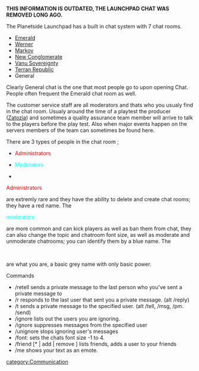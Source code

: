 **THIS INFORMATION IS OUTDATED, THE LAUNCHPAD CHAT WAS REMOVED LONG
AGO.**

The Planetside Launchpad has a built in chat system with 7 chat rooms.

-   [Emerald](Emerald "wikilink")
-   [Werner](Werner "wikilink")
-   [Markov](Markov "wikilink")
-   [New Conglomerate](New_Conglomerate "wikilink")
-   [Vanu Sovereignty](Vanu_Sovereignty "wikilink")
-   [Terran Republic](Terran_Republic "wikilink")
-   General

Clearly General chat is the one that most people go to upon opening
Chat. People often frequent the Emerald chat room as well.

The customer service staff are all moderators and thats who you usualy
find in the chat room. Usualy around the time of a playtest the producer
([Zatozia](Zatozia "wikilink")) and sometimes a quality assurance team
member will arrive to talk to the players before the play test. Also
when major events happen on the servers members of the team can
sometimes be found here.

There are 3 types of people in the chat room ;

-   <div style="display:inline; color:red">

    Administrators

    </div>

-   <div style="display:inline; color:#00FFFF">

    Moderators

    </div>

-   <div style="display:inline; color:white">

    Guests

    </div>

<div style="display:inline; color:red">

Administrators

</div>

are extremly rare and they have the ability to delete and create chat
rooms; they have a red name. The

<div style="display:inline; color:#00FFFF">

moderators

</div>

are more common and can kick players as well as ban them from chat, they
can also change the topic and chatroom font size, as well as moderate
and unmoderate chatrooms; you can identify them by a blue name. The

<div style="display:inline; color:white">

guests

</div>

are what you are, a basic grey name with only basic power.

Commands

-   /retell <message> sends a private message to the last person who
    you've sent a private message to
-   /r <message> responds to the last user that sent you a private
    message. (alt /reply)
-   /t <user> <message> sends a private message to the specified user.
    (alt /tell, /msg, /pm. /send)
-   /ignore lists out the users you are ignoring.
-   /ignore <user> suppresses messages from the specified user
-   /unignore <user> stops ignoring user's messages
-   /font:<number> sets the chats font size -1 to 4.
-   /friend \[\* \| add <user> \| remove <user>\] lists friends, adds a
    user to your friends
-   /me <text> shows your text as an emote.

[category:Communication](category:Communication "wikilink")